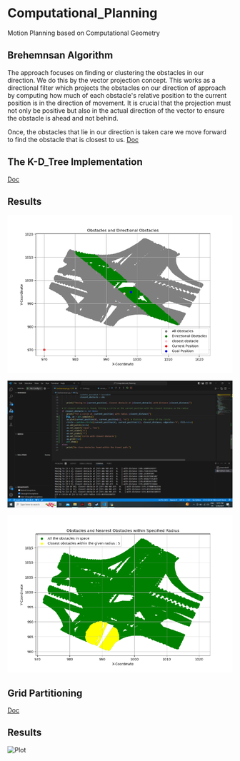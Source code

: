# Computational_Planning
Motion Planning based on Computational Geometry 

## Brehemnsan Algorithm 
The approach focuses on finding or clustering the obstacles in our direction. We do this by the vector projection concept. This works as a directional filter which projects the obstacles on our direction of approach by computing how much of each obstacle's relative position to the current position is in the direction of movement. It is crucial that the projection must not only be positive but also in the actual direction of the vector to ensure the obstacle is ahead and not behind.

Once, the obstacles that lie in our direction is taken care we move forward to find the obstacle that is closest to us. 
[Doc](https://docs.google.com/document/d/1HwhR370o9kS2Lb4gRbg8JsDy_vtT5b6vlm_0Y4IKhEk/edit)

## The K-D_Tree Implementation
[Doc](https://medium.com/smucs/a-look-into-k-dimensional-trees-290ec69dffe9#:~:text=What%20is%20a%20K%2DDimensional,in%20the%20multi%20dimensional%20space.)

## Results 
![Circle with closest distance as radius using brehemnsan algorithm](brehemnsan.png)

![Obstacles Exploration](obstacles.png)

![Circle with closest distance as radius using K-D tree implementation ](closest_obstacle.png)

## Grid Partitioning
[Doc](https://docs.google.com/document/d/1h5gE9apKF-Ykxpte6mRMIKQhAqh1xXK2J0Vk6-Jg9VI/edit?usp=sharing)

## Results
![Plot](tentative_result.png)

